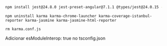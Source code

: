 ```sh
npm install jest@24.8.0 jest-preset-angular@7.1.1 @types/jest@24.0.15 --save-dev
```

```
npm uninstall karma karma-chrome-launcher karma-coverage-istanbul-reporter karma-jasmine karma-jasmine-html-reporter

rm karma.conf.js
```

Adicionar esModuleInterop: true no tsconfig.json
